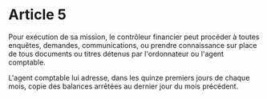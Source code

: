 # Article 5

Pour exécution de sa mission, le contrôleur financier peut procéder à toutes enquêtes, demandes, communications, ou prendre connaissance sur place de tous documents ou titres détenus par l'ordonnateur ou l'agent comptable.

L'agent comptable lui adresse, dans les quinze premiers jours de chaque mois, copie des balances arrêtées au dernier jour du mois précédent.
